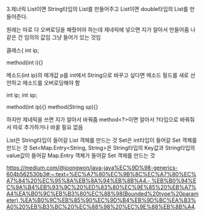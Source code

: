 3.제너릭
List<String>이면
String타입의 List를 만들어주고
List<Double>이면
double타입의 List를 만들어준다.

원래는 따로 다 오버로딩을 해줬어야 하는데
제네릭에 넣으면 지가 알아서 만들어줌
<T>나 <V> 같은 건 임의의 값임
그냥 들어가 있는 것임

클래스{
int ip;

method(int i){}

메소드(int ip)의 매개값 p를 int에서 String으로 바꾸고 싶다면 메소드 필드를 새로 선언하고 메소드를 오버로딩해야 함

int ip;
int sp;

method(int ip){}
method(String sp){}

하지만 제네릭을 쓰면
지가 알아서 바꿔줌
method<?>이면 알아서 ?타입으로 바꿔줘서 따로 추가하거나 바꿀 필요 없음

List<String>은 String타입이 들어갈 List 객체를 만드는 것
Set<Integer>은 int타입이 들어갈 Set 객체를 만드는 것
Set<Map.Entry<String, String>은 String타입의 Key값과 String타입의 value값이 들어갈 Map.Entry 객체가 들어갈 Set 객체를 만드는 것

https://medium.com/@joongwon/java-java%EC%9D%98-generics-604b562530b3#:~:text=%EC%A7%80%EC%9B%8C%EC%A7%80%EC%A7%84%20%EC%95%8A%EB%8A%94%EB%8B%A4.-,%EB%B0%94%EC%9A%B4%EB%93%9C%20%ED%83%80%EC%9E%85%20%EB%A7%A4%EA%B0%9C%EB%B3%80%EC%88%98(Bounded%20type%20parameter),%EA%B0%9C%EB%85%90%EC%9D%B4%EB%9D%BC%EA%B3%A0%20%EB%B3%BC%20%EC%88%98%20%EC%9E%88%EB%8B%A4.
